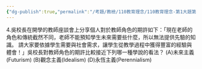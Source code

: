 ```yaml
---
{"dg-publish":true,"permalink":"/考題/教檢/110教育理念/110教育理念-第1大題第4題/","tags":["考題","題目","未完"]}
---
```


4.吳校長在開學的教師座談會上分享個人對於教師角色的期許如下：「現在老師的角色和傳統截然不同，老師不能預知學生未來需要些什麼，所以無法提供先驗的知識。   請大家要依據學生需要與社會需求，讓學生從教學過程中獲得豐富的經驗與體會！」吳校長對教師角色的期許比較接近下列哪一種學說的看法？ 
(A)未來主義(Futurism) 
(B)觀念主義(Idealism) 
(D)永恆主義(Perennialism) 
